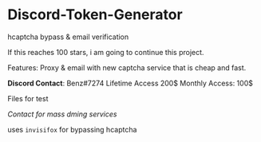 # Discord-Token-Generator
hcaptcha bypass &amp; email verification

If this reaches 100 stars, i am going to continue this project.

Features:
Proxy & email with new captcha service that is cheap and fast.

**Discord Contact**: Benz#7274
Lifetime Access 200$
Monthly Access: 100$

Files for test

*Contact for mass dming services*


uses `invisifox` for bypassing hcaptcha
